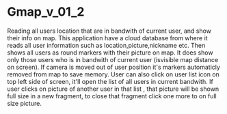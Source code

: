 # Gmap_v_01_2
Reading all users location that are in bandwith of current user, and show their info on map.
This application have a cloud database from where it reads all user information such as location,picture,nickname etc. Then shows all users
as round markers with their picture on map. It does show only those users who is in bandwith of current user (isvisible map distance on screen). If camera is moved out of user position it's markers automaticly removed from map to save memory.
User can also click on user list icon on top left side of screen, it'll open the list of all users in current bandwith. If user clicks on picture of another user in that list , that picture will be shown full size in a new fragment, to close that fragment click one more to on full size picture.

